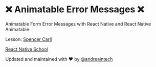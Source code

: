 # :x: Animatable Error Messages :x:
Animatable Form Error Messages with React Native and React Native Animatable

Lesson: [Spencer Carli](https://www.reactnativeschool.com/react-native-animatable-and-hooks-for-improved-error-messages)

[React Native School](https://www.youtube.com/watch?v=I3BvB_v8yPA)


Updated and maintained with ❤️ by [@andreaintech](https://andreaintech.github.io/web/)
